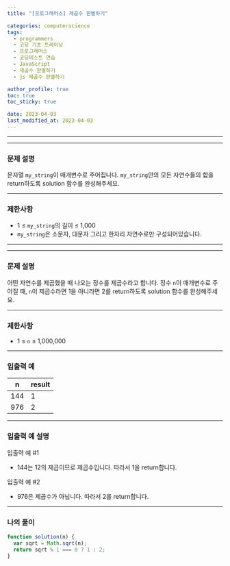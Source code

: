 ```yaml
---
title: "[프로그래머스] 제곱수 판별하기"

categories: computerscience
tags:
  - programmers
  - 코딩 기초 트레이닝
  - 프로그래머스
  - 코딩테스트 연습
  - JavaScript
  - 제곱수 판별하기
  - js 제곱수 판별하기

author_profile: true
toc: true
toc_sticky: true

date: 2023-04-03
last_modified_at: 2023-04-03
---
```


---

---

### 문제 설명

문자열 `my_string`이 매개변수로 주어집니다. `my_string`안의 모든 자연수들의 합을 return하도록 solution 함수를 완성해주세요.

---

### 제한사항

- 1 ≤ `my_string`의 길이 ≤ 1,000
- `my_string`은 소문자, 대문자 그리고 한자리 자연수로만 구성되어있습니다.

---

---

### 문제 설명

어떤 자연수를 제곱했을 때 나오는 정수를 제곱수라고 합니다. 정수 `n`이 매개변수로 주어질 때, `n`이 제곱수라면 1을 아니라면 2를 return하도록 solution 함수를 완성해주세요.

---

### 제한사항

- 1 ≤ `n` ≤ 1,000,000

---

### 입출력 예

| n   | result |
| --- | ------ |
| 144 | 1      |
| 976 | 2      |

---

### 입출력 예 설명

입출력 예 #1

- 144는 12의 제곱이므로 제곱수입니다. 따라서 1을 return합니다.

입출력 예 #2

- 976은 제곱수가 아닙니다. 따라서 2를 return합니다.

---

### 나의 풀이

```jsx
function solution(n) {
  var sqrt = Math.sqrt(n);
  return sqrt % 1 === 0 ? 1 : 2;
}
```
